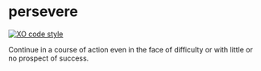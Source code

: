 # persevere

[![XO code style](https://img.shields.io/badge/code_style-XO-5ed9c7.svg)](https://github.com/sindresorhus/xo)

Continue in a course of action even in the face of difficulty or with little or no prospect of success.
